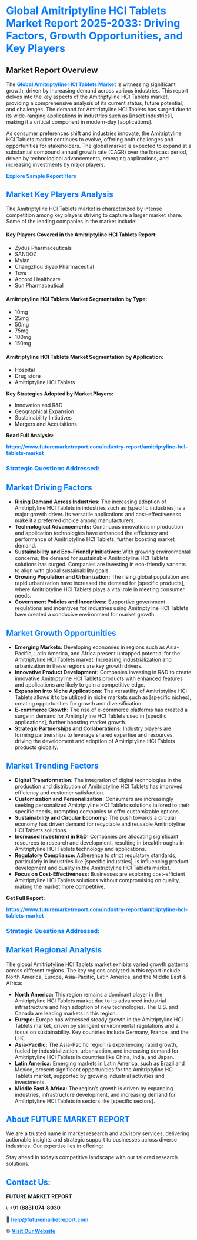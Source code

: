 <h1 style="color: #007BFF;">Global Amitriptyline HCl Tablets Market Report 2025-2033: Driving Factors, Growth Opportunities, and Key Players</h1>

<section id="overview">
<h2>Market Report Overview</h2>
<p>The <a href="https://www.futuremarketreport.com/industry-report/amitriptyline-hcl-tablets-market" style="color: #007BFF; text-decoration: none;"><strong>Global Amitriptyline HCl Tablets Market</strong></a> is witnessing significant growth, driven by increasing demand across various industries. This report delves into the key aspects of the Amitriptyline HCl Tablets market, providing a comprehensive analysis of its current status, future potential, and challenges. The demand for Amitriptyline HCl Tablets has surged due to its wide-ranging applications in industries such as [insert industries], making it a critical component in modern-day [applications].</p>
<p>As consumer preferences shift and industries innovate, the Amitriptyline HCl Tablets market continues to evolve, offering both challenges and opportunities for stakeholders. The global market is expected to expand at a substantial compound annual growth rate (CAGR) over the forecast period, driven by technological advancements, emerging applications, and increasing investments by major players.</p>
</section>

<section id="overview">
<p><a href="https://www.futuremarketreport.com/request-sample/reportId=125475" style="color: #007BFF; text-decoration: none;"><strong>Explore Sample Report Here</strong></a></p>
</section>

<section id="key-players">
<h2 style="color: #007BFF;">Market Key Players Analysis</h2>
<p>The Amitriptyline HCl Tablets market is characterized by intense competition among key players striving to capture a larger market share. Some of the leading companies in the market include:</p>
<h4>Key Players Covered in the Amitriptyline HCl Tablets Report:</h4>
<ul><li>Zydus Pharmaceuticals</li><li>SANDOZ</li><li>Mylan</li><li>Changzhou Siyao Pharmaceutial</li><li>Teva</li><li>Accord Healthcare</li><li>Sun Pharmaceutical</li></ul>
<h4>Amitriptyline HCl Tablets Market Segmentation by Type:</h4>
<ul><li>10mg</li><li>25mg</li><li>50mg</li><li>75mg</li><li>100mg</li><li>150mg</li></ul>

<h4>Amitriptyline HCl Tablets Market Segmentation by Application:</h4>
<ul><li>Hospital</li><li>Drug store</li><li>Amitriptyline HCl Tablets</li></ul>
<p><strong>Key Strategies Adopted by Market Players:</strong></p>
<ul>
<li>Innovation and R&D</li>
<li>Geographical Expansion</li>
<li>Sustainability Initiatives</li>
<li>Mergers and Acquisitions</li>
</ul>
</section>

<section>
<p><strong>Read Full Analysis: </strong></p><a href="https://www.futuremarketreport.com/industry-report/amitriptyline-hcl-tablets-market" style="color: #007BFF; text-decoration: none;"><strong>https://www.futuremarketreport.com/industry-report/amitriptyline-hcl-tablets-market</strong></a>
<h3 style="color: #007BFF;">Strategic Questions Addressed:</h3>
</section>

<section id="driving-factors">
<h2 style="color: #007BFF;">Market Driving Factors</h2>
<ul>
<li><strong>Rising Demand Across Industries:</strong> The increasing adoption of Amitriptyline HCl Tablets in industries such as [specific industries] is a major growth driver. Its versatile applications and cost-effectiveness make it a preferred choice among manufacturers.</li>
<li><strong>Technological Advancements:</strong> Continuous innovations in production and application technologies have enhanced the efficiency and performance of Amitriptyline HCl Tablets, further boosting market demand.</li>
<li><strong>Sustainability and Eco-Friendly Initiatives:</strong> With growing environmental concerns, the demand for sustainable Amitriptyline HCl Tablets solutions has surged. Companies are investing in eco-friendly variants to align with global sustainability goals.</li>
<li><strong>Growing Population and Urbanization:</strong> The rising global population and rapid urbanization have increased the demand for [specific products], where Amitriptyline HCl Tablets plays a vital role in meeting consumer needs.</li>
<li><strong>Government Policies and Incentives:</strong> Supportive government regulations and incentives for industries using Amitriptyline HCl Tablets have created a conducive environment for market growth.</li>
</ul>
</section>

<section id="growth-opportunities">
<h2 style="color: #007BFF;">Market Growth Opportunities</h2>
<ul>
<li><strong>Emerging Markets:</strong> Developing economies in regions such as Asia-Pacific, Latin America, and Africa present untapped potential for the Amitriptyline HCl Tablets market. Increasing industrialization and urbanization in these regions are key growth drivers.</li>
<li><strong>Innovative Product Development:</strong> Companies investing in R&D to create innovative Amitriptyline HCl Tablets products with enhanced features and applications are likely to gain a competitive edge.</li>
<li><strong>Expansion into Niche Applications:</strong> The versatility of Amitriptyline HCl Tablets allows it to be utilized in niche markets such as [specific niches], creating opportunities for growth and diversification.</li>
<li><strong>E-commerce Growth:</strong> The rise of e-commerce platforms has created a surge in demand for Amitriptyline HCl Tablets used in [specific applications], further boosting market growth.</li>
<li><strong>Strategic Partnerships and Collaborations:</strong> Industry players are forming partnerships to leverage shared expertise and resources, driving the development and adoption of Amitriptyline HCl Tablets products globally.</li>
</ul>
</section>

<section id="trending-factors">
<h2 style="color: #007BFF;">Market Trending Factors</h2>
<ul>
<li><strong>Digital Transformation:</strong> The integration of digital technologies in the production and distribution of Amitriptyline HCl Tablets has improved efficiency and customer satisfaction.</li>
<li><strong>Customization and Personalization:</strong> Consumers are increasingly seeking personalized Amitriptyline HCl Tablets solutions tailored to their specific needs, prompting companies to offer customizable options.</li>
<li><strong>Sustainability and Circular Economy:</strong> The push towards a circular economy has driven demand for recyclable and reusable Amitriptyline HCl Tablets solutions.</li>
<li><strong>Increased Investment in R&D:</strong> Companies are allocating significant resources to research and development, resulting in breakthroughs in Amitriptyline HCl Tablets technology and applications.</li>
<li><strong>Regulatory Compliance:</strong> Adherence to strict regulatory standards, particularly in industries like [specific industries], is influencing product development and quality in the Amitriptyline HCl Tablets market.</li>
<li><strong>Focus on Cost-Effectiveness:</strong> Businesses are exploring cost-efficient Amitriptyline HCl Tablets solutions without compromising on quality, making the market more competitive.</li>
</ul>
</section>

<section>
<p><strong>Get Full Report: </strong></p><a href="https://www.futuremarketreport.com/industry-report/amitriptyline-hcl-tablets-market" style="color: #007BFF; text-decoration: none;"><strong>https://www.futuremarketreport.com/industry-report/amitriptyline-hcl-tablets-market</strong></a>
<h3 style="color: #007BFF;">Strategic Questions Addressed:</h3>
</section>


<section id="regional-analysis">
<h2 style="color: #007BFF;">Market Regional Analysis</h2>
<p>The global Amitriptyline HCl Tablets market exhibits varied growth patterns across different regions. The key regions analyzed in this report include North America, Europe, Asia-Pacific, Latin America, and the Middle East & Africa:</p>
<ul>
<li><strong>North America:</strong> This region remains a dominant player in the Amitriptyline HCl Tablets market due to its advanced industrial infrastructure and high adoption of new technologies. The U.S. and Canada are leading markets in this region.</li>
<li><strong>Europe:</strong> Europe has witnessed steady growth in the Amitriptyline HCl Tablets market, driven by stringent environmental regulations and a focus on sustainability. Key countries include Germany, France, and the U.K.</li>
<li><strong>Asia-Pacific:</strong> The Asia-Pacific region is experiencing rapid growth, fueled by industrialization, urbanization, and increasing demand for Amitriptyline HCl Tablets in countries like China, India, and Japan.</li>
<li><strong>Latin America:</strong> Emerging markets in Latin America, such as Brazil and Mexico, present significant opportunities for the Amitriptyline HCl Tablets market, supported by growing industrial activities and investments.</li>
<li><strong>Middle East & Africa:</strong> The region’s growth is driven by expanding industries, infrastructure development, and increasing demand for Amitriptyline HCl Tablets in sectors like [specific sectors].</li>
</ul>
</section>

<footer>
<h2 style="color: #007BFF;">About FUTURE MARKET REPORT</h2>
<p>We are a trusted name in market research and advisory services, delivering actionable insights and strategic support to businesses across diverse industries. Our expertise lies in offering:</p>

<p>Stay ahead in today’s competitive landscape with our tailored research solutions.</p>

<h2 style="color: #007BFF;">Contact Us:</h2>
<p><strong>FUTURE MARKET REPORT</strong></p>
<p>📞 <strong>+91 (883) 074-8030</strong></p>
<p>📧 <strong><a href="mailto:help@futuremarketreport.com" style="color: #007BFF;">help@futuremarketreport.com</a></strong></p>
<p>🌐 <strong><a href="https://www.futuremarketreport.com/" style="color: #007BFF;">Visit Our Website</a></strong></p>
</footer>
